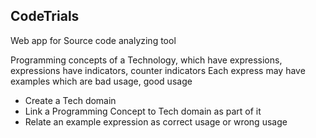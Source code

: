 ## CodeTrials
Web app for Source code analyzing tool

Programming concepts of a Technology, which have expressions, expressions have indicators, counter indicators
Each express may have examples which are bad usage, good usage

- Create a Tech domain
- Link a Programming Concept to Tech domain as part of it
- Relate an example expression as correct usage or wrong usage
